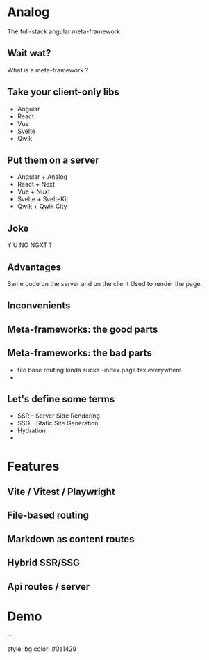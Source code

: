 # Analog

The full-stack angular meta-framework

## Wait wat?

What is a meta-framework ?

## Take your client-only libs

- Angular
- React
- Vue
- Svelte
- Qwik

## Put them on a server

- Angular + Analog
- React + Next
- Vue + Nuxt
- Svelte + SvelteKit
- Qwik + Qwik City

## Joke

Y U NO NGXT ?

## Advantages

Same code on the server and on the client
Used to render the page.

## Inconvenients


## Meta-frameworks: the good parts


## Meta-frameworks: the bad parts

- file base routing kinda sucks -index.page.tsx everywhere
- 

## Let's define some terms

- SSR - Server Side Rendering
- SSG - Static Site Generation
- Hydration
- 



# Features

## Vite / Vitest / Playwright

## File-based routing

## Markdown as content routes

## Hybrid SSR/SSG


## Api routes / server



# Demo


--

style: bg color: #0a1429



